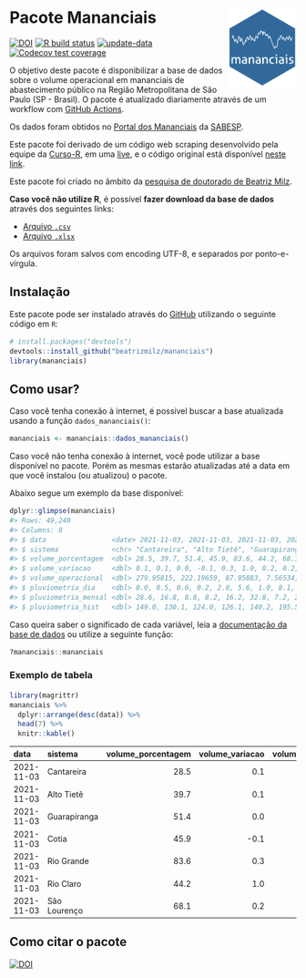
<!-- README.md is generated from README.Rmd. Please edit that file -->

# Pacote Mananciais <img src="man/figures/hexlogo.png" align="right" width = "120px"/>

<!-- badges: start -->

[![DOI](https://zenodo.org/badge/DOI/10.5281/zenodo.4733056.svg)](https://doi.org/10.5281/zenodo.4733056)
[![R build
status](https://github.com/beatrizmilz/mananciais/workflows/R-CMD-check/badge.svg)](https://github.com/beatrizmilz/mananciais/actions)
[![update-data](https://github.com/beatrizmilz/mananciais/actions/workflows/2-update_data.yaml/badge.svg)](https://github.com/beatrizmilz/mananciais/actions/workflows/2-update_data.yaml)
[![Codecov test
coverage](https://codecov.io/gh/beatrizmilz/mananciais/branch/master/graph/badge.svg)](https://codecov.io/gh/beatrizmilz/mananciais?branch=master)
<!-- badges: end -->

O objetivo deste pacote é disponibilizar a base de dados sobre o volume
operacional em mananciais de abastecimento público na Região
Metropolitana de São Paulo (SP - Brasil). O pacote é atualizado
diariamente através de um workflow com [GitHub
Actions](https://github.com/beatrizmilz/mananciais/actions).

Os dados foram obtidos no [Portal dos
Mananciais](http://mananciais.sabesp.com.br/Situacao) da
[SABESP](http://site.sabesp.com.br/site/Default.aspx).

Este pacote foi derivado de um código web scraping desenvolvido pela
equipe da [Curso-R](https://www.curso-r.com/), em uma
[live](https://youtu.be/jvZIxrMmOcQ), e o código original está
disponível [neste
link](https://github.com/curso-r/lives/blob/master/drafts/20200730_scraper_sabesp.R).

Este pacote foi criado no âmbito da [pesquisa de doutorado de Beatriz
Milz](https://beatrizmilz.github.io/tese/).

**Caso você não utilize R**, é possível **fazer download da base de
dados** através dos seguintes links:

  - [Arquivo
    `.csv`](https://github.com/beatrizmilz/mananciais/raw/master/inst/extdata/mananciais.csv)
  - [Arquivo
    `.xlsx`](https://github.com/beatrizmilz/mananciais/blob/master/inst/extdata/mananciais.xlsx?raw=true)

Os arquivos foram salvos com encoding UTF-8, e separados por
ponto-e-vírgula.

## Instalação

Este pacote pode ser instalado através do [GitHub](https://github.com/)
utilizando o seguinte código em `R`:

``` r
# install.packages("devtools")
devtools::install_github("beatrizmilz/mananciais")
library(mananciais)
```

## Como usar?

Caso você tenha conexão à internet, é possível buscar a base atualizada
usando a função `dados_mananciais()`:

``` r
mananciais <- mananciais::dados_mananciais() 
```

Caso você não tenha conexão à internet, você pode utilizar a base
disponível no pacote. Porém as mesmas estarão atualizadas até a data em
que você instalou (ou atualizou) o pacote.

Abaixo segue um exemplo da base disponível:

``` r
dplyr::glimpse(mananciais)
#> Rows: 49,240
#> Columns: 8
#> $ data                <date> 2021-11-03, 2021-11-03, 2021-11-03, 2021-11-03, 2…
#> $ sistema             <chr> "Cantareira", "Alto Tietê", "Guarapiranga", "Cotia…
#> $ volume_porcentagem  <dbl> 28.5, 39.7, 51.4, 45.9, 83.6, 44.2, 68.1, 28.4, 39…
#> $ volume_variacao     <dbl> 0.1, 0.1, 0.0, -0.1, 0.3, 1.0, 0.2, 0.2, 0.1, 0.2,…
#> $ volume_operacional  <dbl> 279.95815, 222.19659, 87.95883, 7.56534, 93.73470,…
#> $ pluviometria_dia    <dbl> 0.0, 0.5, 0.6, 0.2, 2.0, 5.6, 1.0, 8.1, 7.4, 1.2, …
#> $ pluviometria_mensal <dbl> 28.6, 16.8, 8.8, 8.2, 16.2, 32.8, 7.2, 28.6, 16.3,…
#> $ pluviometria_hist   <dbl> 149.0, 130.1, 124.0, 126.1, 140.2, 195.5, 154.6, 1…
```

Caso queira saber o significado de cada variável, leia a [documentação
da base de
dados](https://beatrizmilz.github.io/mananciais/reference/mananciais.html)
ou utilize a seguinte função:

``` r
?mananciais::mananciais
```

### Exemplo de tabela

``` r
library(magrittr)
mananciais %>% 
  dplyr::arrange(desc(data)) %>% 
  head(7) %>%
  knitr::kable()
```

| data       | sistema      | volume\_porcentagem | volume\_variacao | volume\_operacional | pluviometria\_dia | pluviometria\_mensal | pluviometria\_hist |
| :--------- | :----------- | ------------------: | ---------------: | ------------------: | ----------------: | -------------------: | -----------------: |
| 2021-11-03 | Cantareira   |                28.5 |              0.1 |           279.95815 |               0.0 |                 28.6 |              149.0 |
| 2021-11-03 | Alto Tietê   |                39.7 |              0.1 |           222.19659 |               0.5 |                 16.8 |              130.1 |
| 2021-11-03 | Guarapiranga |                51.4 |              0.0 |            87.95883 |               0.6 |                  8.8 |              124.0 |
| 2021-11-03 | Cotia        |                45.9 |            \-0.1 |             7.56534 |               0.2 |                  8.2 |              126.1 |
| 2021-11-03 | Rio Grande   |                83.6 |              0.3 |            93.73470 |               2.0 |                 16.2 |              140.2 |
| 2021-11-03 | Rio Claro    |                44.2 |              1.0 |             6.03657 |               5.6 |                 32.8 |              195.5 |
| 2021-11-03 | São Lourenço |                68.1 |              0.2 |            60.48643 |               1.0 |                  7.2 |              154.6 |

## Como citar o pacote

[![DOI](https://zenodo.org/badge/DOI/10.5281/zenodo.4733056.svg)](https://doi.org/10.5281/zenodo.4733056)
